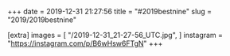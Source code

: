 +++
date = 2019-12-31 21:27:56
title = "#2019bestnine"
slug = "2019/2019bestnine"

[extra]
images = [
    "/2019-12-31_21-27-56_UTC.jpg",
]
instagram = "https://instagram.com/p/B6wHsw6FTgN"
+++

